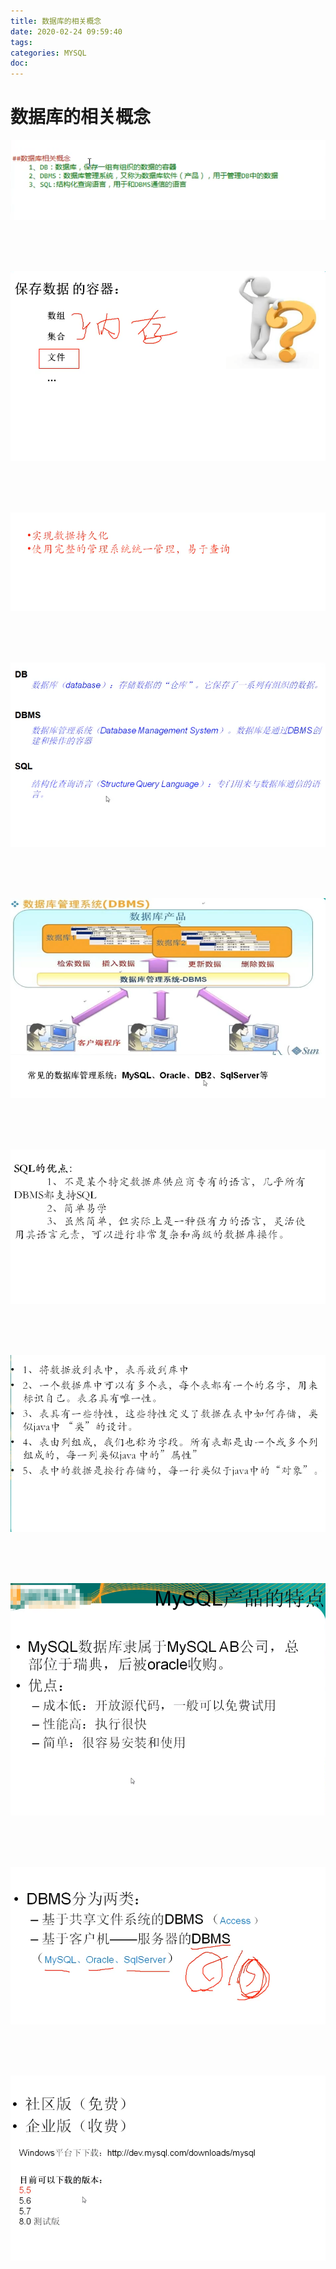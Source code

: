 ```yaml
---
title: 数据库的相关概念
date: 2020-02-24 09:59:40
tags:
categories: MYSQL
doc:
---
```


# 数据库的相关概念

![QQ截图20200220173032](/images/javawz/QQ截图20200220173032.png)

<br />

<br />

<br />

![微信截图_20200220172652](/images/javawz/微信截图_20200220172652.png)

<br />

<br />

<br />

![微信截图_20200220172743](/images/javawz/微信截图_20200220172743.png)

<br />

<br />

<br />

![微信截图_20200220172851](/images/javawz/微信截图_20200220172851.png)

<br />

<br />

<br />

![微信截图_20200220172906](/images/javawz/微信截图_20200220172906.png)

<br />

<br />

<br />

![微信截图_20200220172926](/images/javawz/微信截图_20200220172926.png)

<br />

<br />

<br />

![微信截图_20200220173137](/images/javawz/微信截图_20200220173137.png)

<br />

<br />

<br />

![微信截图_20200220173234](/images/javawz/微信截图_20200220173234.png)

<br />

<br />

<br />

![微信截图_20200220173249](/images/javawz/微信截图_20200220173249.png)

<br />

<br />

<br />

![微信截图_20200220173304](/images/javawz/微信截图_20200220173304.png)

<br />

<br />

<br />

<br />

<br />